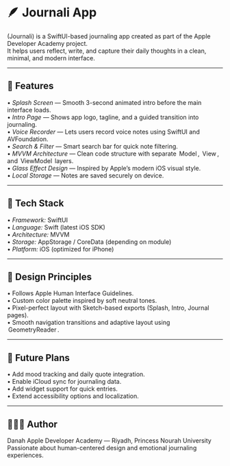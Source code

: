 # 🪶 Journali App

(Journali) is a SwiftUI-based journaling app created as part of the Apple Developer Academy project.  
It helps users reflect, write, and capture their daily thoughts in a clean, minimal, and modern interface.

---

## 📱 Features

•⁠  ⁠*Splash Screen* — Smooth 3-second animated intro before the main interface loads.  
•⁠  ⁠*Intro Page* — Shows app logo, tagline, and a guided transition into journaling.  
•⁠  ⁠*Voice Recorder* — Lets users record voice notes using SwiftUI and AVFoundation.  
•⁠  ⁠*Search & Filter* — Smart search bar for quick note filtering.  
•⁠  ⁠*MVVM Architecture* — Clean code structure with separate ⁠ Model ⁠, ⁠ View ⁠, and ⁠ ViewModel ⁠ layers.  
•⁠  ⁠*Glass Effect Design* — Inspired by Apple’s modern iOS visual style.  
•⁠  ⁠*Local Storage* — Notes are saved securely on device.  

---

## 🧩 Tech Stack

•⁠  ⁠*Framework:* SwiftUI  
•⁠  ⁠*Language:* Swift (latest iOS SDK)  
•⁠  ⁠*Architecture:* MVVM  
•⁠  ⁠*Storage:* AppStorage / CoreData (depending on module)  
•⁠  ⁠*Platform:* iOS (optimized for iPhone)

---

## 🎨 Design Principles

•⁠  ⁠Follows Apple Human Interface Guidelines.  
•⁠  ⁠Custom color palette inspired by soft neutral tones.  
•⁠  ⁠Pixel-perfect layout with Sketch-based exports (Splash, Intro, Journal pages).  
•⁠  ⁠Smooth navigation transitions and adaptive layout using ⁠ GeometryReader ⁠.

---

## 🚀 Future Plans

•⁠  ⁠Add mood tracking and daily quote integration.  
•⁠  ⁠Enable iCloud sync for journaling data.  
•⁠  ⁠Add widget support for quick entries.  
•⁠  ⁠Extend accessibility options and localization.

---

## 👩🏻‍💻 Author

Danah
Apple Developer Academy — Riyadh, Princess Nourah University  
Passionate about human-centered design and emotional journaling experiences.
